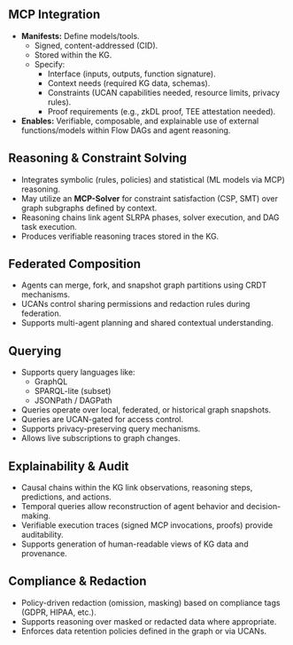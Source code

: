 
## MCP Integration

*   **Manifests:** Define models/tools.
    *   Signed, content-addressed (CID).
    *   Stored within the KG.
    *   Specify:
        *   Interface (inputs, outputs, function signature).
        *   Context needs (required KG data, schemas).
        *   Constraints (UCAN capabilities needed, resource limits, privacy rules).
        *   Proof requirements (e.g., zkDL proof, TEE attestation needed).
*   **Enables:** Verifiable, composable, and explainable use of external functions/models within Flow DAGs and agent reasoning.

## Reasoning & Constraint Solving

*   Integrates symbolic (rules, policies) and statistical (ML models via MCP) reasoning.
*   May utilize an **MCP-Solver** for constraint satisfaction (CSP, SMT) over graph subgraphs defined by context.
*   Reasoning chains link agent SLRPA phases, solver execution, and DAG task execution.
*   Produces verifiable reasoning traces stored in the KG.

## Federated Composition

*   Agents can merge, fork, and snapshot graph partitions using CRDT mechanisms.
*   UCANs control sharing permissions and redaction rules during federation.
*   Supports multi-agent planning and shared contextual understanding.

## Querying

*   Supports query languages like:
    *   GraphQL
    *   SPARQL-lite (subset)
    *   JSONPath / DAGPath
*   Queries operate over local, federated, or historical graph snapshots.
*   Queries are UCAN-gated for access control.
*   Supports privacy-preserving query mechanisms.
*   Allows live subscriptions to graph changes.

## Explainability & Audit

*   Causal chains within the KG link observations, reasoning steps, predictions, and actions.
*   Temporal queries allow reconstruction of agent behavior and decision-making.
*   Verifiable execution traces (signed MCP invocations, proofs) provide auditability.
*   Supports generation of human-readable views of KG data and provenance.

## Compliance & Redaction

*   Policy-driven redaction (omission, masking) based on compliance tags (GDPR, HIPAA, etc.).
*   Supports reasoning over masked or redacted data where appropriate.
*   Enforces data retention policies defined in the graph or via UCANs.
